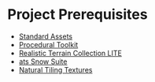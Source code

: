 Project Prerequisites
============================

* [Standard Assets](https://www.assetstore.unity3d.com/en/#!/content/32351)
* [Procedural Toolkit](https://www.assetstore.unity3d.com/en/#!/content/16508)
* [Realistic Terrain Collection LITE](https://www.assetstore.unity3d.com/en/#!/content/47726)
* [ats Snow Suite](https://www.assetstore.unity3d.com/en/#!/content/4144)
* [Natural Tiling Textures](https://www.assetstore.unity3d.com/en/#!/content/35173)
